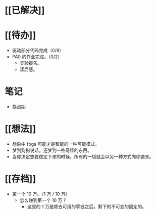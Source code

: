 # [[已解决]]

# [[待办]]
- 驱动部分代码完成（0/9）
- PA0 的作业完成。（0/2）
	- 实验报告。
	- 读后感。

# 笔记
- 换蛋期
# [[想法]]
- 想象中 fpga 可能才是智能的一种可能模式。
- 梦到狗狗说话。还梦到一些奇怪的东西。
- 当你决定想要稳定下来的时候，所有的一切就会以另一种方式向你袭来。

# [[存档]]
- 第一个 10 万。（1 万 / 10 万）
	- 怎么赚到第一个 10 万？
		- 这里的 1 万是除去可用的零钱之后，剩下的不可变的固定的。